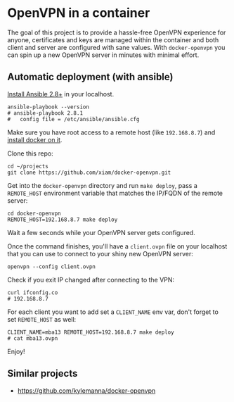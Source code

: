 # OpenVPN in a container

The goal of this project is to provide a hassle-free OpenVPN experience for
anyone, certificates and keys are managed within the container and both client
and server are configured with sane values. With `docker-openvpn` you can spin
up a new OpenVPN server in minutes with minimal effort.

## Automatic deployment (with ansible)

[Install Ansible 2.8+](https://docs.ansible.com/ansible/latest/installation_guide/intro_installation.html)
in your localhost.

```
ansible-playbook --version
# ansible-playbook 2.8.1
#   config file = /etc/ansible/ansible.cfg
```

Make sure you have root access to a remote host (like `192.168.8.7`) and [install
docker on it](https://docs.docker.com/install/).

Clone this repo:

```
cd ~/projects
git clone https://github.com/xiam/docker-openvpn.git
```

Get into the `docker-openvpn` directory and run `make deploy`,
pass a `REMOTE_HOST` environment variable that matches the IP/FQDN
of the remote server:

```
cd docker-openvpn
REMOTE_HOST=192.168.8.7 make deploy
```

Wait a few seconds while your OpenVPN server gets configured.

Once the command finishes, you'll have a `client.ovpn` file on your localhost
that you can use to connect to your shiny new OpenVPN server:

```
openvpn --config client.ovpn
```

Check if you exit IP changed after connecting to the VPN:

```
curl ifconfig.co
# 192.168.8.7
```

For each client you want to add set a `CLIENT_NAME` env var, don't forget
to set `REMOTE_HOST` as well:

```
CLIENT_NAME=mba13 REMOTE_HOST=192.168.8.7 make deploy
# cat mba13.ovpn
```

Enjoy!

## Similar projects

* https://github.com/kylemanna/docker-openvpn
